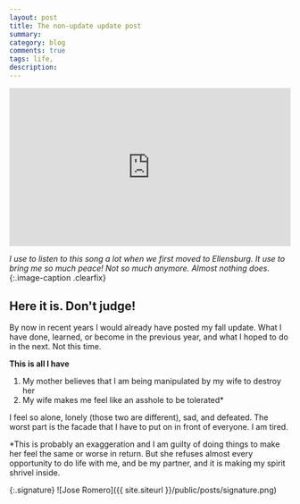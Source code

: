 ```yaml
---
layout: post
title: The non-update update post
summary:
category: blog
comments: true
tags: life,
description: 
---
```


 <style>.embed-container { position: relative; padding-bottom: 56.25%; height: 0; overflow: hidden; max-width: 100%; } .embed-container iframe, .embed-container object, .embed-container embed { position: absolute; top: 0; left: 0; width: 100%; height: 100%; }</style>
<div class='embed-container'><iframe src='https://www.youtube.com/embed/VMx-Pua_HPc?rel=0&amp;t=20s&amp;showinfo=0' frameborder='0' allowfullscreen></iframe></div>

*I use to listen to this song a lot when we first moved to Ellensburg. It use to bring me so much peace! Not so much anymore. Almost nothing does.*{:.image-caption .clearfix}

## Here it is. Don't judge!
By now in recent years I would already have posted my fall update. What I have done, learned, or become in the previous year, and what I hoped to do in the next. Not this time. 

**This is all I have**
1. My mother believes that I am being manipulated by my wife to destroy her
2. My wife makes me feel like an asshole to be tolerated*

I feel so alone, lonely (those two are different), sad, and defeated. The worst part is the facade that I have to put on in front of everyone. I am tired. 

*This is probably an exaggeration and I am guilty of doing things to make her feel the same or worse in return. But she refuses almost every opportunity to do life with me, and be my partner, and it is making my spirit shrivel inside. 

{:.signature}
![Jose Romero]({{ site.siteurl }}/public/posts/signature.png)


